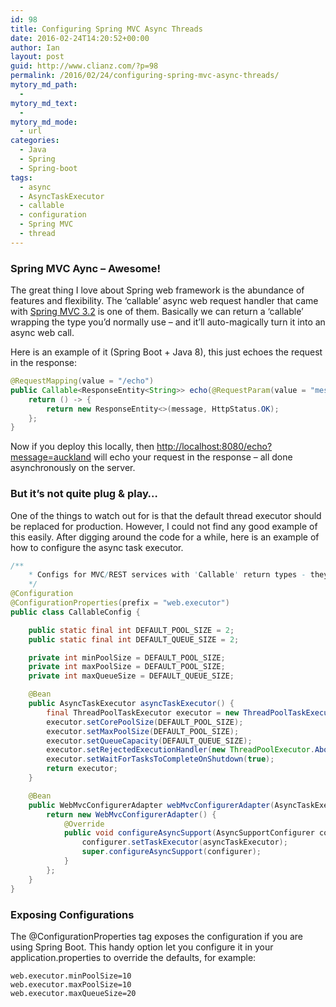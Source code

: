```yaml
---
id: 98
title: Configuring Spring MVC Async Threads
date: 2016-02-24T14:20:52+00:00
author: Ian
layout: post
guid: http://www.clianz.com/?p=98
permalink: /2016/02/24/configuring-spring-mvc-async-threads/
mytory_md_path:
  - 
mytory_md_text:
  - 
mytory_md_mode:
  - url
categories:
  - Java
  - Spring
  - Spring-boot
tags:
  - async
  - AsyncTaskExecutor
  - callable
  - configuration
  - Spring MVC
  - thread
---
```

### Spring MVC Aync – Awesome!

The great thing I love about Spring web framework is the abundance of features and flexibility. The ‘callable’ async web request handler that came with <a href="https://spring.io/blog/2012/05/10/spring-mvc-3-2-preview-making-a-controller-method-asynchronous/" target="_blank">Spring MVC 3.2</a> is one of them. Basically we can return a ‘callable’ wrapping the type you’d normally use – and it’ll auto-magically turn it into an async web call.

Here is an example of it (Spring Boot + Java 8), this just echoes the request in the response:

```java
@RequestMapping(value = "/echo")
public Callable<ResponseEntity<String>> echo(@RequestParam(value = "message", required = true) String message) {
	return () -> {
		return new ResponseEntity<>(message, HttpStatus.OK);
	};
}
```

Now if you deploy this locally, then <http://localhost:8080/echo?message=auckland> will echo your request in the response – all done asynchronously on the server.

### But it’s not quite plug & play…

One of the things to watch out for is that the default thread executor should be replaced for production. However, I could not find any good example of this easily. After digging around the code for a while, here is an example of how to configure the async task executor.

```java
/**
	* Configs for MVC/REST services with 'Callable' return types - they spawn background threads, and this configures it.
	*/
@Configuration
@ConfigurationProperties(prefix = "web.executor")
public class CallableConfig {

	public static final int DEFAULT_POOL_SIZE = 2;
	public static final int DEFAULT_QUEUE_SIZE = 2;

	private int minPoolSize = DEFAULT_POOL_SIZE;
	private int maxPoolSize = DEFAULT_POOL_SIZE;
	private int maxQueueSize = DEFAULT_QUEUE_SIZE;

	@Bean
	public AsyncTaskExecutor asyncTaskExecutor() {
		final ThreadPoolTaskExecutor executor = new ThreadPoolTaskExecutor();
		executor.setCorePoolSize(DEFAULT_POOL_SIZE);
		executor.setMaxPoolSize(DEFAULT_POOL_SIZE);
		executor.setQueueCapacity(DEFAULT_QUEUE_SIZE);
		executor.setRejectedExecutionHandler(new ThreadPoolExecutor.AbortPolicy());
		executor.setWaitForTasksToCompleteOnShutdown(true);
		return executor;
	}

	@Bean
	public WebMvcConfigurerAdapter webMvcConfigurerAdapter(AsyncTaskExecutor asyncTaskExecutor) {
		return new WebMvcConfigurerAdapter() {
			@Override
			public void configureAsyncSupport(AsyncSupportConfigurer configurer) {
				configurer.setTaskExecutor(asyncTaskExecutor);
				super.configureAsyncSupport(configurer);
			}
		};
	}
}    
```

### Exposing Configurations

The @ConfigurationProperties tag exposes the configuration if you are using Spring Boot. This handy option let you configure it in your application.properties to override the defaults, for example:

```properties
web.executor.minPoolSize=10
web.executor.maxPoolSize=10
web.executor.maxQueueSize=20
```